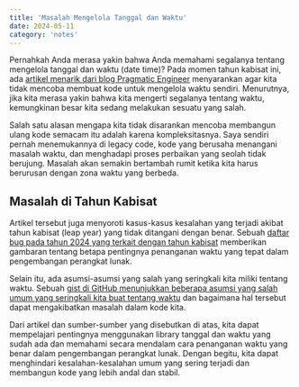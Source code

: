 ```yaml
---
title: 'Masalah Mengelola Tanggal dan Waktu'
date: 2024-05-11
category: 'notes'
---
```


Pernahkah Anda merasa yakin bahwa Anda memahami segalanya tentang mengelola tanggal dan waktu (date time)? Pada momen tahun kabisat ini, ada [artikel menarik dari blog Pragmatic Engineer](https://blog.pragmaticengineer.com/happy-leap-day/) menyarankan agar kita tidak mencoba membuat kode untuk mengelola waktu sendiri. Menurutnya, jika kita merasa yakin bahwa kita mengerti segalanya tentang waktu, kemungkinan besar kita sedang melakukan sesuatu yang salah.

Salah satu alasan mengapa kita tidak disarankan mencoba membangun ulang kode semacam itu adalah karena kompleksitasnya. Saya sendiri pernah menemukannya di legacy code, kode yang berusaha menangani masalah waktu, dan menghadapi proses perbaikan yang seolah tidak berujung. Masalah akan semakin bertambah rumit ketika kita harus berurusan dengan zona waktu yang berbeda.

## Masalah di Tahun Kabisat

Artikel tersebut juga menyoroti kasus-kasus kesalahan yang terjadi akibat tahun kabisat (leap year) yang tidak ditangani dengan benar. Sebuah [daftar bug pada tahun 2024 yang terkait dengan tahun kabisat](https://codeofmatt.com/list-of-2024-leap-day-bugs/?ref=blog.pragmaticengineer.com) memberikan gambaran tentang betapa pentingnya penanganan waktu yang tepat dalam pengembangan perangkat lunak.

Selain itu, ada asumsi-asumsi yang salah yang seringkali kita miliki tentang waktu. Sebuah [gist di GitHub menunjukkan beberapa asumsi yang salah umum yang seringkali kita buat tentang waktu](https://gist.github.com/timvisee/fcda9bbdff88d45cc9061606b4b923ca?ref=blog.pragmaticengineer.com) dan bagaimana hal tersebut dapat mengakibatkan masalah dalam kode kita.

Dari artikel dan sumber-sumber yang disebutkan di atas, kita dapat mempelajari pentingnya menggunakan library tanggal dan waktu yang sudah ada dan memahami secara mendalam cara penanganan waktu yang benar dalam pengembangan perangkat lunak. Dengan begitu, kita dapat menghindari kesalahan-kesalahan umum yang sering terjadi dan membangun kode yang lebih andal dan stabil.
